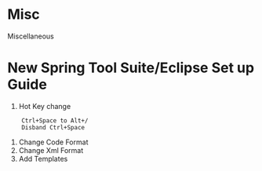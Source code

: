 # Misc
Miscellaneous

# New Spring Tool Suite/Eclipse Set up Guide
1. Hot Key change
```
	Ctrl+Space to Alt+/
	Disband Ctrl+Space
```
1. Change Code Format
1. Change Xml Format
1. Add Templates
